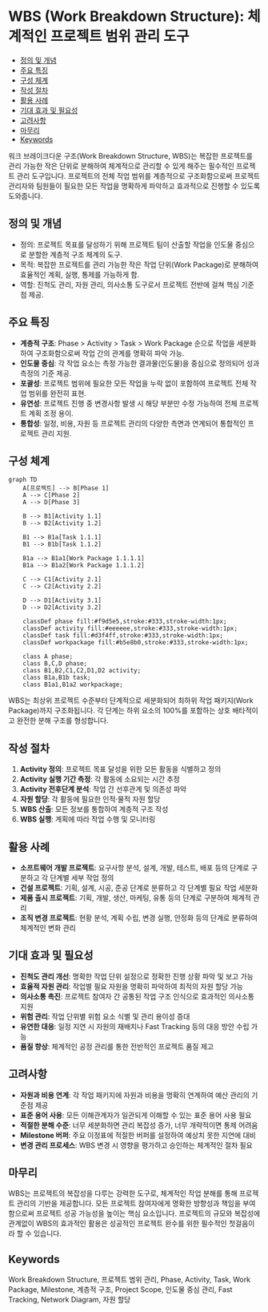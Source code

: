 # WBS (Work Breakdown Structure): 체계적인 프로젝트 범위 관리 도구

<!-- mtoc-start -->

- [정의 및 개념](#정의-및-개념)
- [주요 특징](#주요-특징)
- [구성 체계](#구성-체계)
- [작성 절차](#작성-절차)
- [활용 사례](#활용-사례)
- [기대 효과 및 필요성](#기대-효과-및-필요성)
- [고려사항](#고려사항)
- [마무리](#마무리)
- [Keywords](#keywords)

<!-- mtoc-end -->

워크 브레이크다운 구조(Work Breakdown Structure, WBS)는 복잡한 프로젝트를 관리 가능한 작은 단위로 분해하여 체계적으로 관리할 수 있게 해주는 필수적인 프로젝트 관리 도구입니다. 프로젝트의 전체 작업 범위를 계층적으로 구조화함으로써 프로젝트 관리자와 팀원들이 필요한 모든 작업을 명확하게 파악하고 효과적으로 진행할 수 있도록 도와줍니다.

## 정의 및 개념

- 정의: 프로젝트 목표를 달성하기 위해 프로젝트 팀이 산출할 작업을 인도물 중심으로 분할한 계층적 구조 체계의 도구.
- 목적: 복잡한 프로젝트를 관리 가능한 작은 작업 단위(Work Package)로 분해하여 효율적인 계획, 실행, 통제를 가능하게 함.
- 역할: 진척도 관리, 자원 관리, 의사소통 도구로서 프로젝트 전반에 걸쳐 핵심 기준점 제공.

## 주요 특징

- **계층적 구조**: Phase > Activity > Task > Work Package 순으로 작업을 세분화하여 구조화함으로써 작업 간의 관계를 명확히 파악 가능.
- **인도물 중심**: 각 작업 요소는 측정 가능한 결과물(인도물)을 중심으로 정의되어 성과 측정의 기준 제공.
- **포괄성**: 프로젝트 범위에 필요한 모든 작업을 누락 없이 포함하여 프로젝트 전체 작업 범위를 완전히 표현.
- **유연성**: 프로젝트 진행 중 변경사항 발생 시 해당 부분만 수정 가능하여 전체 프로젝트 계획 조정 용이.
- **통합성**: 일정, 비용, 자원 등 프로젝트 관리의 다양한 측면과 연계되어 통합적인 프로젝트 관리 지원.

## 구성 체계

```mermaid
graph TD
    A[프로젝트] --> B[Phase 1]
    A --> C[Phase 2]
    A --> D[Phase 3]

    B --> B1[Activity 1.1]
    B --> B2[Activity 1.2]

    B1 --> B1a[Task 1.1.1]
    B1 --> B1b[Task 1.1.2]

    B1a --> B1a1[Work Package 1.1.1.1]
    B1a --> B1a2[Work Package 1.1.1.2]

    C --> C1[Activity 2.1]
    C --> C2[Activity 2.2]

    D --> D1[Activity 3.1]
    D --> D2[Activity 3.2]

    classDef phase fill:#f9d5e5,stroke:#333,stroke-width:1px;
    classDef activity fill:#eeeeee,stroke:#333,stroke-width:1px;
    classDef task fill:#d3f4ff,stroke:#333,stroke-width:1px;
    classDef workpackage fill:#b5e8b0,stroke:#333,stroke-width:1px;

    class A phase;
    class B,C,D phase;
    class B1,B2,C1,C2,D1,D2 activity;
    class B1a,B1b task;
    class B1a1,B1a2 workpackage;
```

WBS는 최상위 프로젝트 수준부터 단계적으로 세분화되어 최하위 작업 패키지(Work Package)까지 구조화됩니다. 각 단계는 하위 요소의 100%를 포함하는 상호 배타적이고 완전한 분해 구조를 형성합니다.

## 작성 절차

1. **Activity 정의**: 프로젝트 목표 달성을 위한 모든 활동을 식별하고 정의
2. **Activity 실행 기간 측정**: 각 활동에 소요되는 시간 추정
3. **Activity 전후단계 분석**: 작업 간 선후관계 및 의존성 파악
4. **자원 할당**: 각 활동에 필요한 인적·물적 자원 할당
5. **WBS 산출**: 모든 정보를 통합하여 계층적 구조 작성
6. **WBS 실행**: 계획에 따라 작업 수행 및 모니터링

## 활용 사례

- **소프트웨어 개발 프로젝트**: 요구사항 분석, 설계, 개발, 테스트, 배포 등의 단계로 구분하고 각 단계별 세부 작업 정의
- **건설 프로젝트**: 기획, 설계, 시공, 준공 단계로 분류하고 각 단계별 필요 작업 세분화
- **제품 출시 프로젝트**: 기획, 개발, 생산, 마케팅, 유통 등의 단계로 구분하여 체계적 관리
- **조직 변경 프로젝트**: 현황 분석, 계획 수립, 변경 실행, 안정화 등의 단계로 분류하여 체계적인 변화 관리

## 기대 효과 및 필요성

- **진척도 관리 개선**: 명확한 작업 단위 설정으로 정확한 진행 상황 파악 및 보고 가능
- **효율적 자원 관리**: 작업별 필요 자원을 명확히 파악하여 최적의 자원 할당 가능
- **의사소통 촉진**: 프로젝트 참여자 간 공통된 작업 구조 인식으로 효과적인 의사소통 지원
- **위험 관리**: 작업 단위별 위험 요소 식별 및 관리 용이성 증대
- **유연한 대응**: 일정 지연 시 자원의 재배치나 Fast Tracking 등의 대응 방안 수립 가능
- **품질 향상**: 체계적인 공정 관리를 통한 전반적인 프로젝트 품질 제고

## 고려사항

- **자원과 비용 연계**: 각 작업 패키지에 자원과 비용을 명확히 연계하여 예산 관리의 기준점 제공
- **표준 용어 사용**: 모든 이해관계자가 일관되게 이해할 수 있는 표준 용어 사용 필요
- **적절한 분해 수준**: 너무 세분화하면 관리 복잡성 증가, 너무 개략적이면 통제 어려움
- **Milestone 버퍼**: 주요 이정표에 적절한 버퍼를 설정하여 예상치 못한 지연에 대비
- **변경 관리 프로세스**: WBS 변경 시 영향을 평가하고 승인하는 체계적인 절차 필요

## 마무리

WBS는 프로젝트의 복잡성을 다루는 강력한 도구로, 체계적인 작업 분해를 통해 프로젝트 관리의 기반을 제공합니다. 모든 프로젝트 참여자에게 명확한 방향성과 책임을 부여함으로써 프로젝트 성공 가능성을 높이는 핵심 요소입니다. 프로젝트의 규모와 복잡성에 관계없이 WBS의 효과적인 활용은 성공적인 프로젝트 완수를 위한 필수적인 첫걸음이라 할 수 있습니다.

## Keywords

Work Breakdown Structure, 프로젝트 범위 관리, Phase, Activity, Task, Work Package, Milestone, 계층적 구조, Project Scope, 인도물 중심 관리, Fast Tracking, Network Diagram, 자원 할당
